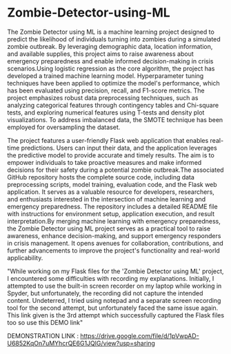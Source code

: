# Zombie-Detector-using-ML

The Zombie Detector using ML is a machine learning project designed to predict the likelihood of individuals turning into zombies during a simulated zombie outbreak. By leveraging demographic data, location information, and available supplies, this project aims to raise awareness about emergency preparedness and enable informed decision-making in crisis scenarios.Using logistic regression as the core algorithm, the project has developed a trained machine learning model. Hyperparameter tuning techniques have been applied to optimize the model's performance, which has been evaluated using precision, recall, and F1-score metrics. The project emphasizes robust data preprocessing techniques, such as analyzing categorical features through contingency tables and Chi-square tests, and exploring numerical features using T-tests and density plot visualizations. To address imbalanced data, the SMOTE technique has been employed for oversampling the dataset.

The project features a user-friendly Flask web application that enables real-time predictions. Users can input their data, and the application leverages the predictive model to provide accurate and timely results. The aim is to empower individuals to take proactive measures and make informed decisions for their safety during a potential zombie outbreak.The associated GitHub repository hosts the complete source code, including data preprocessing scripts, model training, evaluation code, and the Flask web application. It serves as a valuable resource for developers, researchers, and enthusiasts interested in the intersection of machine learning and emergency preparedness. The repository includes a detailed README file with instructions for environment setup, application execution, and result interpretation.By merging machine learning with emergency preparedness, the Zombie Detector using ML project serves as a practical tool to raise awareness, enhance decision-making, and support emergency responders in crisis management. It opens avenues for collaboration, contributions, and further advancements to improve the project's functionality and real-world applicability.


"While working on my Flask files for the 'Zombie Detector using ML' project, I encountered some difficulties with recording my explanations. Initially, I attempted to use the built-in screen recorder on my laptop while working in Spyder, but unfortunately, the recording did not capture the intended content. Undeterred, I tried using notepad and a separate screen recording tool for the second attempt, but unfortunately faced the same issue again. This link given is the 3rd attempt which successfully captured the Flask files too so use this DEMO link" 

DEMONSTRATION LINK : https://drive.google.com/file/d/1pVwpAD-U6852KqOn7uMYhcrQE6G1JQlG/view?usp=sharing
